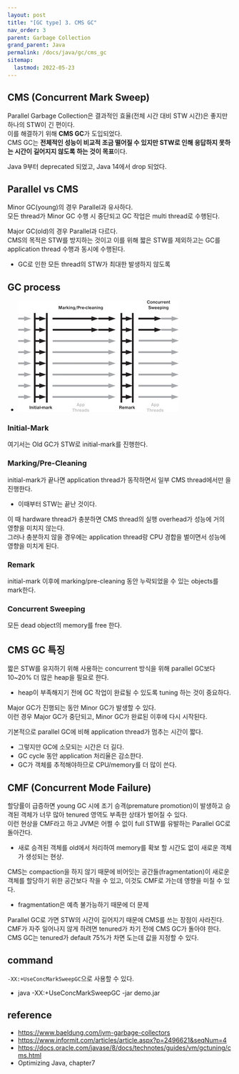 ```yaml
---
layout: post
title: "[GC type] 3. CMS GC"
nav_order: 3
parent: Garbage Collection
grand_parent: Java
permalink: /docs/java/gc/cms_gc
sitemap:
  lastmod: 2022-05-23
---
```


## CMS (Concurrent Mark Sweep)

Parallel Garbage Collection은 결과적인 효율(전체 시간 대비 STW 시간)은 좋지만 하나의 STW이 긴 편이다.  
이를 해결하기 위해 **CMS GC**가 도입되었다.  
CMS GC는 **전체적인 성능이 비교적 조금 떨어질 수 있지만 STW로 인해 응답하지 못하는 시간이 길어지지 않도록 하는 것이 목표**이다.  

Java 9부터 deprecated 되었고, Java 14에서 drop 되었다.


## Parallel vs CMS

Minor GC(young)의 경우 Parallel과 유사하다.  
모든 thread가 Minor GC 수행 시 중단되고 GC 작업은 multi thread로 수행된다.  

Major GC(old)의 경우 Parallel과 다르다.  
CMS의 목적은 STW를 방지하는 것이고 이를 위해 짧은 STW를 제외하고는 GC를 application thread 수행과 동시에 수행된다.  
- GC로 인한 모든 thread의 STW가 최대한 발생하지 않도록


## GC process

- ![cms](/images/post/java/gc/cms.jpg)

### Initial-Mark

여기서는 Old GC가 STW로 initial-mark를 진행한다.

### Marking/Pre-Cleaning

initial-mark가 끝나면 application thread가 동작하면서 일부 CMS thread에서만 을 진행한다.  
- 이때부터 STW는 끝난 것이다.

이 때 hardware thread가 충분하면 CMS thread의 실행 overhead가 성능에 거의 영향을 미치지 않는다.  
그러나 충분하지 않을 경우에는 application thread랑 CPU 경합을 벌이면서 성능에 영향을 미치게 된다.  

### Remark

initial-mark 이후에 marking/pre-cleaning 동안 누락되었을 수 있는 objects를 mark한다.  

### Concurrent Sweeping

모든 dead object의 memory를 free 한다.


## CMS GC 특징

짧은 STW를 유지하기 위해 사용하는 concurrent 방식을 위해 parallel GC보다 10~20% 더 많은 heap을 필요로 한다.
- heap이 부족해지기 전에 GC 작업이 완료될 수 있도록 tuning 하는 것이 중요하다.

Major GC가 진행되는 동안 Minor GC가 발생할 수 있다.    
이런 경우 Major GC가 중단되고, Minor GC가 완료된 이후에 다시 시작된다.

기본적으로 parallel GC에 비해 application thread가 멈추는 시간이 짧다.  
- 그렇지만 GC에 소모되는 시간은 더 길다.
- GC cycle 동안 application 처리율은 감소한다.
- GC가 객체를 추적해야하므로 CPU/memory를 더 많이 쓴다.

## CMF (Concurrent Mode Failure)

할당률이 급증하면 young GC 시에 조기 승격(premature promotion)이 발생하고 승격된 객체가 너무 많아 tenured 영역도 부족한 상태가 벌어질 수 있다.  
이런 현상을 CMF라고 하고 JVM은 어쩔 수 없이 full STW를 유발하는 Parallel GC로 돌아간다.  
- 새로 승격된 객체를 old에서 처리하여 memory를 확보 할 시간도 없이 새로운 객체가 생성되는 현상.

CMS는 compaction을 하지 않기 때문에 비어잇는 공간들(fragmentation)이 새로운 객체를 할당하기 위한 공간보다 작을 수 있고, 이것도 CMF로 가는데 영향을 미칠 수 있다.
- fragmentation은 예측 불가능하기 때문에 더 문제

Parallel GC로 가면 STW의 시간이 길어지기 때문에 CMS를 쓰는 장점이 사라진다.  
CMF가 자주 일어나지 않게 하려면 tenured가 차기 전에 CMS GC가 돌아야 한다.  
CMS GC는 tenured가 default 75%가 차면 도는데 값을 지정할 수 있다.

## command

`-XX:+UseConcMarkSweepGC`으로 사용할 수 있다.
- java -XX:+UseConcMarkSweepGC -jar demo.jar

## reference

- https://www.baeldung.com/jvm-garbage-collectors
- https://www.informit.com/articles/article.aspx?p=2496621&seqNum=4
- https://docs.oracle.com/javase/8/docs/technotes/guides/vm/gctuning/cms.html
- Optimizing Java, chapter7

